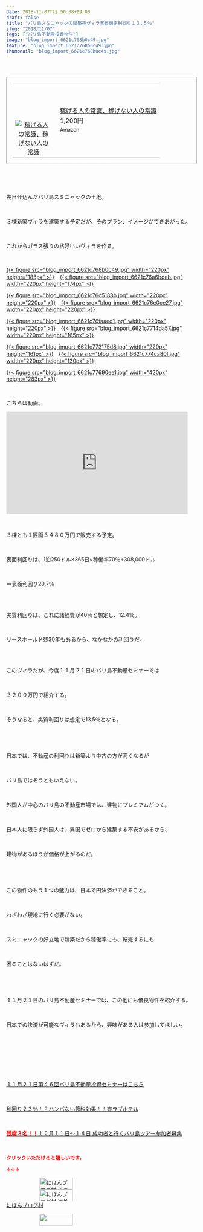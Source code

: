 ```yaml
---
date: 2018-11-07T22:56:38+09:00
draft: false
title: "バリ島スミニャックの新築売ヴィラ実質想定利回り１３.５％"
slug: "2018/11/07"
tags: ["バリ島不動産投資物件"]
image: "blog_import_6621c768b0c49.jpg"
feature: "blog_import_6621c768b0c49.jpg"
thumbnail: "blog_import_6621c768b0c49.jpg"
---
```

<p> </p><div contenteditable="false" style="padding: 15px; border-radius: 4px; border: 1px dotted currentColor; border-image: none;"><table border="0" cellpadding="0" cellspacing="0" style="margin: 0px; table-layout: fixed;" width="100%">	<tbody width="100%">		<tr>			<td aligin="center" style="vertical-align: middle;" width="95"><span style="text-align: center; display: block;"><a alt0="AmebaAffiliate" alt1="稼げる人の常識、稼げない人の常識" alt2="Amazon" alt3="https://images-fe.ssl-images-amazon.com/images/I/51Ft8zEBpkL._SL160_.jpg" alt4="1" href="4802110227?SubscriptionId=AKIAJLD6FH2TADXIQKDQ&amp;tag=amebablog-a2371184-22&amp;linkCode=xm2&amp;camp=2025&amp;creative=165953&amp;creativeASIN=4802110227" target="_blank"><img alt="稼げる人の常識、稼げない人の常識" border="0" data-img="affiliate" src="data:image/svg+xml;charset=utf-8,%3Csvg%20xmlns%3D%22http%3A%2F%2Fwww.w3.org%2F2000%2Fsvg%22%20title%3D%22Placeholder%20for%20Images%22%20role%3D%22presentation%22%20viewBox%3D%220%200%201%201%22%20%2F%3E" style="margin: 0px; vertical-align: middle; max-width: 95px;" data-src="https://images-fe.ssl-images-amazon.com/images/I/51Ft8zEBpkL._SL160_.jpg"/><noscript><img alt="稼げる人の常識、稼げない人の常識" border="0" data-img="affiliate" src="https://images-fe.ssl-images-amazon.com/images/I/51Ft8zEBpkL._SL160_.jpg" style="margin: 0px; vertical-align: middle; max-width: 95px;"></noscript></a></span></td>			<td style="line-height: 1.5; padding-left: 15px; vertical-align: middle;"><a alt0="AmebaAffiliate" alt1="稼げる人の常識、稼げない人の常識" alt2="Amazon" alt3="https://images-fe.ssl-images-amazon.com/images/I/51Ft8zEBpkL._SL160_.jpg" alt4="1" href="4802110227?SubscriptionId=AKIAJLD6FH2TADXIQKDQ&amp;tag=amebablog-a2371184-22&amp;linkCode=xm2&amp;camp=2025&amp;creative=165953&amp;creativeASIN=4802110227" target="_blank">稼げる人の常識、稼げない人の常識</a>			<div style="padding: 3px 0px;">1,200円</div>			<div style="font-size: 0.83em;">Amazon</div></td>		</tr>	</tbody></table></div><p> </p><p> </p><p>先日仕込んだバリ島スミニャックの土地。</p><p> </p><p>３棟新築ヴィラを建築する予定だが、そのプラン、イメージができあがった。</p><p> </p><p>これからガラス張りの格好いいヴィラを作る。</p><p> </p><p><a href="blog_import_6621c768b0c49.jpg">{{< figure src="blog_import_6621c768b0c49.jpg" width="220px" height="185px" >}}</a>　<a href="blog_import_6621c76a6bdeb.jpg">{{< figure src="blog_import_6621c76a6bdeb.jpg" width="220px" height="174px" >}}</a></p><p><a href="blog_import_6621c76c5188b.jpg">{{< figure src="blog_import_6621c76c5188b.jpg" width="220px" height="220px" >}}</a>　<a href="blog_import_6621c76e0ce27.jpg">{{< figure src="blog_import_6621c76e0ce27.jpg" width="220px" height="220px" >}}</a></p><p><a href="blog_import_6621c76faaed1.jpg">{{< figure src="blog_import_6621c76faaed1.jpg" width="220px" height="220px" >}}</a>　<a href="blog_import_6621c7714da57.jpg">{{< figure src="blog_import_6621c7714da57.jpg" width="220px" height="165px" >}}</a></p><p><a href="blog_import_6621c773175d8.jpg">{{< figure src="blog_import_6621c773175d8.jpg" width="220px" height="161px" >}}</a>　<a href="blog_import_6621c774ca80f.jpg">{{< figure src="blog_import_6621c774ca80f.jpg" width="220px" height="130px" >}}</a></p><p><a href="blog_import_6621c77690ee1.jpg">{{< figure src="blog_import_6621c77690ee1.jpg" width="420px" height="283px" >}}</a></p><p> </p><p>こちらは動画。</p><p><iframe allow="accelerometer; autoplay; encrypted-media; gyroscope; picture-in-picture" allowfullscreen="" frameborder="0" height="270" src="https://www.youtube.com/embed/9VixvhsA_x8?enablejsapi=1&amp;origin=https%3A%2F%2Fameblo.jp" width="480" data-amb-layout="fill-width" title="動画"></iframe></p><p> </p><p>３棟とも１区画３４８０万円で販売する予定。</p><p> </p><p>表面利回りは、1泊250ドル×365日×稼働率70％÷308,000ドル</p><p> </p><p>＝表面利回り20.7％</p><p> </p><p><br/>実質利回りは、これに諸経費が40％と想定し、12.4％。</p><p> </p><p>リースホールド残30年もあるから、なかなかの利回りだ。</p><p> </p><p><br/>このヴィラだが、今度１１月２１日のバリ島不動産セミナーでは</p><p> </p><p>３２００万円で紹介する。</p><p> </p><p>そうなると、実質利回りは想定で13.5％となる。</p><p> </p><p> </p><p>日本では、不動産の利回りは新築より中古の方が高くなるが</p><p> </p><p>バリ島ではそうともいえない。</p><p> </p><p>外国人が中心のバリ島の不動産市場では、建物にプレミアムがつく。</p><p> </p><p>日本人に限らず外国人は、異国でゼロから建築する不安があるから、</p><p> </p><p>建物があるほうが価格が上がるのだ。</p><p> </p><p> </p><p>この物件のもう１つの魅力は、日本で円決済ができること。</p><p> </p><p>わざわざ現地に行く必要がない。</p><p> </p><p>スミニャックの好立地で新築だから稼働率にも、転売するにも</p><p> </p><p>困ることはないはずだ。</p><p> </p><p> </p><p>１１月２１日のバリ島不動産セミナーでは、この他にも優良物件を紹介する。</p><p> </p><p>日本での決済が可能なヴィラもあるから、興味がある人は参加してほしい。</p><p> </p><p> </p><p> </p><p> </p><p><a href="iin.co.jp" target="_blank">１１月２１日第４６回バリ島不動産投資セミナーはこちら</a></p><p> </p><p><a href="entry-12416230297.html#_=_" target="_blank">利回り２３％！？ハンパない節税効果！！売ラブホテル</a></p><p> </p><p><a href="entry-12410059910.html" target="_blank"><span style="font-weight: bold;"><span style="color: rgb(255, 0, 0);">残席３名！！</span></span>１２月１１日～１４日 成功者と行くバリ島ツアー参加者募集</a></p><p> </p><p><font color="#ff0000" size="2"><strong>クリックいただけると嬉しいです。</strong></font></p><p><font color="#ff0000" size="2"><strong>↓↓↓</strong></font></p><p><a href="ranking.html?p_cid=01260127" id="&amp;blogmura_banner" target="_blank"><img alt="にほんブログ村 その他生活ブログ 不動産投資へ" border="0" height="31" src="data:image/svg+xml;charset=utf-8,%3Csvg%20xmlns%3D%22http%3A%2F%2Fwww.w3.org%2F2000%2Fsvg%22%20title%3D%22Placeholder%20for%20Images%22%20role%3D%22presentation%22%20viewBox%3D%220%200%2088%2031%22%20%2F%3E" width="88" data-src="https://img-proxy.blog-video.jp/images?url=http%3A%2F%2Flife.blogmura.com%2Fhudousantoushi%2Fimg%2Fhudousantoushi88_31.gif" style="aspect-ratio: auto 88 / 31;"/><noscript><img alt="にほんブログ村 その他生活ブログ 不動産投資へ" border="0" height="31" src="https://img-proxy.blog-video.jp/images?url=http%3A%2F%2Flife.blogmura.com%2Fhudousantoushi%2Fimg%2Fhudousantoushi88_31.gif" width="88"></noscript></a><br/><a href="ranking.html?p_cid=01260127" target="_blank"><img alt="にほんブログ村 海外生活ブログ バリ島情報へ" border="0" height="31" src="data:image/svg+xml;charset=utf-8,%3Csvg%20xmlns%3D%22http%3A%2F%2Fwww.w3.org%2F2000%2Fsvg%22%20title%3D%22Placeholder%20for%20Images%22%20role%3D%22presentation%22%20viewBox%3D%220%200%2088%2031%22%20%2F%3E" width="88" data-src="https://img-proxy.blog-video.jp/images?url=http%3A%2F%2Foverseas.blogmura.com%2Fbali%2Fimg%2Fbali88_31.gif" style="aspect-ratio: auto 88 / 31;"/><noscript><img alt="にほんブログ村 海外生活ブログ バリ島情報へ" border="0" height="31" src="https://img-proxy.blog-video.jp/images?url=http%3A%2F%2Foverseas.blogmura.com%2Fbali%2Fimg%2Fbali88_31.gif" width="88"></noscript></a><br/><a href="ranking.html?p_cid=01260127" target="_blank">にほんブログ村</a></p><p><a href="link.php?1804582" title="人気ブログランキングへ"><img border="0" height="31" src="data:image/svg+xml;charset=utf-8,%3Csvg%20xmlns%3D%22http%3A%2F%2Fwww.w3.org%2F2000%2Fsvg%22%20title%3D%22Placeholder%20for%20Images%22%20role%3D%22presentation%22%20viewBox%3D%220%200%2088%2031%22%20%2F%3E" width="88" data-src="https://blog.with2.net/img/banner/banner_22.gif" style="aspect-ratio: auto 88 / 31;"/><noscript><img border="0" height="31" src="https://blog.with2.net/img/banner/banner_22.gif" width="88"></noscript></a></p><p> </p>

